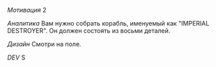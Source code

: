 *Мотивация*
2

*Аналитика*
Вам нужно собрать корабль, именуемый как "IMPERIAL DESTROYER". Он должен состоять из восьми деталей.

*Дизайн*
Смотри на поле.

*DEV*
S